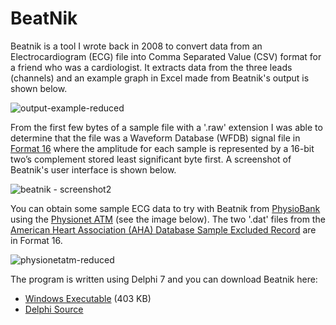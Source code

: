 # BeatNik

Beatnik is a tool I wrote back in 2008 to convert data from an Electrocardiogram (ECG) file into Comma Separated Value (CSV) format for a friend who was a cardiologist.  It extracts data from the three leads (channels) and an example graph in Excel made from Beatnik's output is shown below. 

![output-example-reduced](https://cloud.githubusercontent.com/assets/4344677/7978205/11de92ce-0abd-11e5-94bd-fd6078e30120.png)

From the first few bytes of a sample file with a '.raw' extension I was able to determine that the file was a Waveform Database (WFDB) signal file in [Format 16](http://www.physionet.org/physiotools/wag/signal-5.htm#sect3) where the amplitude for each sample is represented by a 16-bit two’s complement stored least significant byte first. A screenshot of Beatnik's user interface is shown below.

![beatnik - screenshot2](https://cloud.githubusercontent.com/assets/4344677/7978207/11e961a4-0abd-11e5-9813-659830567bb2.png)

You can obtain some sample ECG data to try with Beatnik from [PhysioBank](http://physionet.org/physiobank/) using the [Physionet ATM](http://physionet.org/cgi-bin/atm/ATM) (see the image below).   The two '.dat' files from the [American Heart Association (AHA) Database Sample Excluded Record](http://www.physionet.org/physiobank/database/ahadb/) are in Format 16. 

![physionetatm-reduced](https://cloud.githubusercontent.com/assets/4344677/7978206/11e1acc0-0abd-11e5-9661-1b159dcde758.png)

The program is written using Delphi 7 and you can download Beatnik here: 

  * [Windows Executable](https://github.com/Tominator2/BeatNik/releases/download/v0.1/Beatnik.exe) (403 KB)
  * [Delphi Source](https://github.com/Tominator2/BeatNik/archive/v0.1.zip) 




